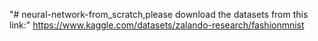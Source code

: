 "# neural-network-from_scratch,please download the datasets from this link:" https://www.kaggle.com/datasets/zalando-research/fashionmnist
